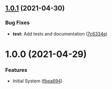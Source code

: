 ## [1.0.1](https://github.com/customd/hashed-search/compare/v1.0.0...v1.0.1) (2021-04-30)


### Bug Fixes

* **test:** Add tests and documentation ([7c6334e](https://github.com/customd/hashed-search/commit/7c6334ea48ba7a6722b3ae99d2ab64c8a260fe12))

# 1.0.0 (2021-04-29)


### Features

* Initial System ([fbea694](https://github.com/customd/hashed-search/commit/fbea694be48a9497810733cbc9ce81908c419c76))
